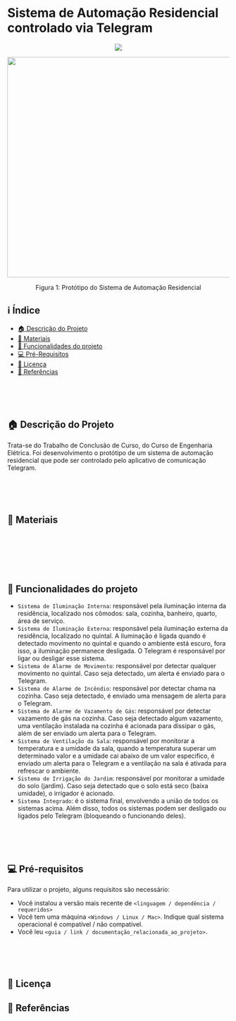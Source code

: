 # Sistema de Automação Residencial controlado via Telegram

<p align="center">
  <img src="http://img.shields.io/static/v1?label=STATUS&message=ANDAMENTO&color=GREEN&style=for-the-badge"/>
</p>

<p align="center">
  <img src="https://github.com/user-attachments/assets/9d1d2e78-9b45-4ee9-9de9-100d98b397a6" width="650" height="500"/>
</p>
<p align="center">Figura 1: Protótipo do Sistema de Automação Residencial</p>



## :information_source: Índice 
* [:house: Descrição do Projeto](#house-descrição-do-projeto)
* [:toolbox: Materiais](#toolbox-materiais)
* [:hammer: Funcionalidades do projeto](#hammer-funcionalidades-do-projeto)
* [:computer: Pré-Requisitos](#computer-pré-requisitos)
* [:memo: Licença](#memo-licença)
* [:bookmark_tabs: Referências](#bookmark_tabs-referências)
<br><br><br><br><br>





## :house: Descrição do Projeto
Trata-se do Trabalho de Conclusão de Curso, do Curso de Engenharia Elétrica. Foi desenvolvimento o protótipo de um sistema de automação residencial que pode ser controlado pelo aplicativo de comunicação Telegram.
<br><br><br><br><br>



## :toolbox: Materiais
<br><br><br><br><br>



## :hammer: Funcionalidades do projeto

- `Sistema de Iluminação Interna`: responsável pela iluminação interna da residência, localizado nos cômodos: sala, cozinha, banheiro, quarto, área de serviço.
- `Sistema de Iluminação Externa`: responsável pela iluminação externa da residência, localizado no quintal. A iluminação é ligada quando é detectado movimento no quintal e quando o ambiente está escuro, fora isso, a iluminação permanece desligada. O Telegram é responsável por ligar ou desligar esse sistema.
- `Sistema de Alarme de Movimento`: responsável por detectar qualquer movimento no quintal. Caso seja detectado, um alerta é enviado para o Telegram.
- `Sistema de Alarme de Incêndio`: responsável por detectar chama na cozinha. Caso seja detectado, é enviado uma mensagem de alerta para o Telegram.
- `Sistema de Alarme de Vazamento de Gás`: responsável por detectar vazamento de gás na cozinha. Caso seja detectado algum vazamento, uma ventilação instalada na cozinha é acionada para dissipar o gás, além de ser enviado um alerta para o Telegram. 
- `Sistema de Ventilação da Sala`: responsável por monitorar a temperatura e a umidade da sala, quando a temperatura superar um determinado valor e a umidade cai abaixo de um valor especifico, é enviado um alerta para o Telegram e a ventilação na sala é ativada para refrescar o ambiente.
- `Sistema de Irrigação do Jardim`: responsável por monitorar a umidade do solo (jardim). Caso seja detectado que o solo está seco (baixa umidade), o irrigador é acionado.
- `Sistema Integrado`: é o sistema final, envolvendo a união de todos os sistemas acima. Além disso, todos os sistemas podem ser desligado ou ligados pelo Telegram (bloqueando o funcionando deles).
<br><br><br><br><br>



## :computer: Pré-requisitos

Para utilizar o projeto, alguns requisitos são necessário:

- Você instalou a versão mais recente de `<linguagem / dependência / requeridos>`
- Você tem uma máquina `<Windows / Linux / Mac>`. Indique qual sistema operacional é compatível / não compatível.
- Você leu `<guia / link / documentação_relacionada_ao_projeto>`.
<br><br><br><br><br>



## :memo: Licença



## :bookmark_tabs: Referências
